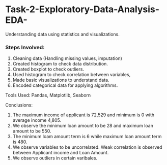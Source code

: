 # Task-2-Exploratory-Data-Analysis-EDA-
 Understanding data using statistics and visualizations.

### Steps Involved:
1. Cleaning data (Handling missing values, imputation)
2. Created histogram to check data distribution.
3. Created boxplot to check outliers.
4. Used histogram to check correlation between variables,
5. Made basic visualizations to understand data.
6. Encoded categorical data for applying algorithms. 

Tools Used:  Pandas, Matplotlib, Seaborn

Conclusions: 
1. The maximum income of applicant is 72,529 and minimum is 0 with average income 4,805.
2. We observe the minimum loan amount to be 28 and maximum loan amount to be 550.
3. The minimum loam amount term is 6 while maximum loan amount term is 480.
4. We observe variables to be uncorrelated. Weak correlation is observed between Applicant income and Loan Amount.
5. We observe outliers in certain varibales.
